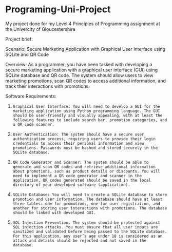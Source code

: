 # Programing-Uni-Project
My project done for my Level 4 Principles of Programming assignment at the Univercity of Gloucestershire

Project brief:

Scenario: Secure Marketing Application with Graphical User Interface using SQLite and QR Code

 

Overview: As a programmer, you have been tasked with developing a secure marketing application with a graphical user interface (GUI) using SQLite database and QR code. The system should allow users to view marketing promotions, scan QR codes to access additional information, and track their interactions with promotions.



Software Requirements:

1.     Graphical User Interface: You will need to develop a GUI for the marketing application using Python programming language. The GUI should be user-friendly and visually appealing, with at least the following features to include search bar, promotion categories, and a QR code scanner.

2.     User Authentication: The system should have a secure user authentication process, requiring users to provide their login credentials to access their personal information and view promotions. Passwords must be hashed and stored securely in the SQLite database.

3.     QR Code Generator and Scanner: The system should be able to generate and scan QR codes and retrieve additional information about promotions, such as product details or discounts. You will need to implement a QR code generator and scanner in the application. QR codes generated should be saved in the local directory of your developed software (application).

4.     SQLite Database: You will need to create a SQLite database to store promotion and user information. The database should have at least three tables: one for promotions, one for user registration, and another for storing user interactions with promotions. The database should be linked with developed GUI.

5.     SQL Injection Prevention: The system should be protected against SQL injection attacks. You must ensure that all user inputs are sanitized and validated before being passed to the SQLite database. For this application, any user’s age under 18 is considered as an attack and details should be rejected and not saved in the database.

